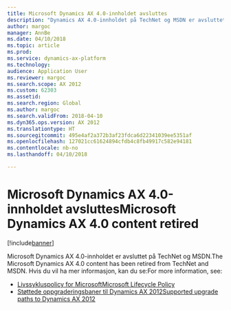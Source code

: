 ```yaml
---
title: Microsoft Dynamics AX 4.0-innholdet avsluttes
description: "Dynamics AX 4.0-innholdet på TechNet og MSDN er avsluttet."
author: margoc
manager: AnnBe
ms.date: 04/10/2018
ms.topic: article
ms.prod: 
ms.service: dynamics-ax-platform
ms.technology: 
audience: Application User
ms.reviewer: margoc
ms.search.scope: AX 2012
ms.custom: 62303
ms.assetid: 
ms.search.region: Global
ms.author: margoc
ms.search.validFrom: 2018-04-10
ms.dyn365.ops.version: AX 2012
ms.translationtype: HT
ms.sourcegitcommit: 495e4af2a372b3af23fdca6d22341039ee5351af
ms.openlocfilehash: 127021cc61624894cfdb4c8fb49917c582e94181
ms.contentlocale: nb-no
ms.lasthandoff: 04/10/2018

---
```


# <a name="microsoft-dynamics-ax-40-content-retired"></a><span data-ttu-id="e5780-103">Microsoft Dynamics AX 4.0-innholdet avsluttes</span><span class="sxs-lookup"><span data-stu-id="e5780-103">Microsoft Dynamics AX 4.0 content retired</span></span>

[!include[banner](../includes/banner.md)]

<span data-ttu-id="e5780-104">Microsoft Dynamics AX 4.0-innholdet er avsluttet på TechNet og MSDN.</span><span class="sxs-lookup"><span data-stu-id="e5780-104">The Microsoft Dynamics AX 4.0 content has been retired from TechNet and MSDN.</span></span> <span data-ttu-id="e5780-105">Hvis du vil ha mer informasjon,  kan du se:</span><span class="sxs-lookup"><span data-stu-id="e5780-105">For more information, see:</span></span> 

- [<span data-ttu-id="e5780-106">Livssykluspolicy for Microsoft</span><span class="sxs-lookup"><span data-stu-id="e5780-106">Microsoft Lifecycle Policy</span></span>](https://support.microsoft.com/en-us/lifecycle/search?alpha=Microsoft%20Dynamics%20AX%204.0) 
- [<span data-ttu-id="e5780-107">Støttede oppgraderingsbaner til Dynamics AX 2012</span><span class="sxs-lookup"><span data-stu-id="e5780-107">Supported upgrade paths to Dynamics AX 2012</span></span>](https://technet.microsoft.com/en-us/library/dd362093.aspx) 

